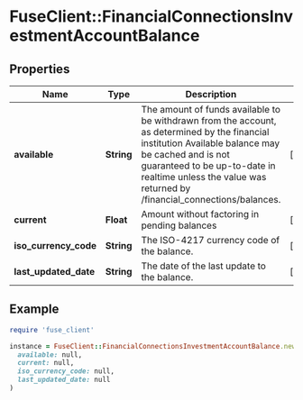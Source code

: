 # FuseClient::FinancialConnectionsInvestmentAccountBalance

## Properties

| Name | Type | Description | Notes |
| ---- | ---- | ----------- | ----- |
| **available** | **String** | The amount of funds available to be withdrawn from the account, as determined by the financial institution Available balance may be cached and is not guaranteed to be up-to-date in realtime unless the value was returned by /financial_connections/balances. | [optional] |
| **current** | **Float** | Amount without factoring in pending balances | [optional] |
| **iso_currency_code** | **String** | The ISO-4217 currency code of the balance. | [optional] |
| **last_updated_date** | **String** | The date of the last update to the balance. | [optional] |

## Example

```ruby
require 'fuse_client'

instance = FuseClient::FinancialConnectionsInvestmentAccountBalance.new(
  available: null,
  current: null,
  iso_currency_code: null,
  last_updated_date: null
)
```

